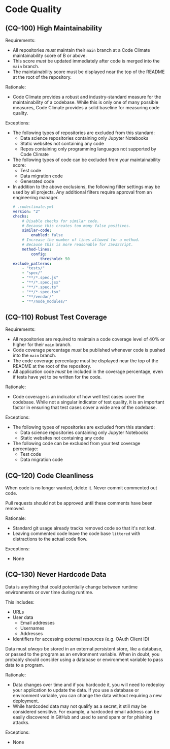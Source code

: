 # Code Quality

## (CQ-100) High Maintainability

Requirements:

-   All repositories _must_ maintain their `main` branch at a Code Climate maintainability
    score of B or above.
-   This score _must_ be updated immediately after code is merged into the `main`
    branch.
-   The maintainability score must be displayed near the top of the README at the
    root of the repository.

Rationale:

-   Code Climate provides a robust and industry-standard measure for the
    maintainability of a codebase. While this is only one of many possible
    measures, Code Climate provides a solid baseline for measuring code quality.

Exceptions:

-   The following types of repositories are excluded from this standard:
    -   Data science repositories containing only Jupyter Notebooks
    -   Static websites not containing any code
    -   Repos containing only programming languages not supported by Code Climate
-   The following types of code can be excluded from your maintainability score:
    -   Test code
    -   Data migration code
    -   Generated code
-   In addition to the above exclusions, the following filter settings may be used
    by all projects. Any additional filters require approval from an engineering
    manager.
    ```yaml
    # .codeclimate.yml
    version: "2"
    checks:
        # Disable checks for similar code.
        # Because this creates too many false positives.
        similar-code:
            enabled: false
        # Increase the number of lines allowed for a method.
        # Because this is more reasonable for JavaScript.
        method-lines:
            config:
                threshold: 50
    exclude_patterns:
        - "tests/"
        - "spec/"
        - "**/*.spec.js"
        - "**/*.spec.jsx"
        - "**/*.spec.ts"
        - "**/*.spec.tsx"
        - "**/vendor/"
        - "**/node_modules/"
    ```

## (CQ-110) Robust Test Coverage

Requirements:

-   All repositories are required to maintain a code coverage level of 40%
    or higher for their `main` branch.
-   Code coverage percentage _must_ be published whenever code is pushed
    into the `main` branch.
-   The code coverage percentage must be displayed near the top of the README at the
    root of the repository.
-   All application code _must_ be included in the coverage percentage, even if tests
    have yet to be written for the code.

Rationale:

-   Code coverage is an indicator of how well test cases cover the codebase. While
    not a singular indicator of test quality, it is an important factor in ensuring
    that test cases cover a wide area of the codebase.

Exceptions:

-   The following types of repositories are excluded from this standard:
    -   Data science repositories containing only Jupyter Notebooks
    -   Static websites not containing any code
-   The following code can be excluded from your test coverage percentage:
    -   Test code
    -   Data migration code

## (CQ-120) Code Cleanliness

When code is no longer wanted, delete it. Never commit commented out code.

Pull requests should not be approved until these comments have been removed.

Rationale:

-   Standard git usage already tracks removed code so that it's not lost.
-   Leaving commented code leave the code base `littered` with distractions to
    the actual code flow.

Exceptions:

-   None

## (CQ-130) Never Hardcode Data

Data is anything that could potentially change between runtime environments or
over time during runtime.

This includes:

-   URLs
-   User data
    -   Email addresses
    -   Usernames
    -   Addresses
-   Identifiers for accessing external resources (e.g. OAuth Client ID)

Data must _always_ be stored in an external persistent store, like a database, or
passed to the program as an environment variable. When in doubt, you probably should
consider using a database or environment variable to pass data to a program.

Rationale:

-   Data changes over time and if you hardcode it, you will need to redeploy your
    application to update the data. If you use a database or environment
    variable, you can change the data without requiring a new deployment.
-   While hardcoded data may not qualify as a secret, it still may be considered
    sensitive. For example, a hardcoded email address can be easily discovered in
    GitHub and used to send spam or for phishing attacks.

Exceptions:

-   None
